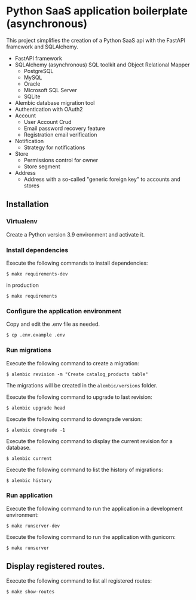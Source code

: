 # Python SaaS application boilerplate (asynchronous)

This project simplifies the creation of a Python SaaS api with the FastAPI framework and SQLAlchemy.

* FastAPI framework
* SQLAlchemy (asynchronous) SQL toolkit and Object Relational Mapper
  * PostgreSQL
  * MySQL
  * Oracle
  * Microsoft SQL Server
  * SQLite
* Alembic database migration tool
* Authentication with OAuth2
* Account
  * User Account Crud
  * Email password recovery feature
  * Registration email verification
* Notification
  * Strategy for notifications
* Store
  * Permissions control for owner
  * Store segment
* Address
  * Address with a so-called "generic foreign key" to accounts and stores
                                                                                                                        
## Installation

### Virtualenv

Create a Python version 3.9 environment and activate it.

### Install dependencies

Execute the following commands to install dependencies:

```terminal
$ make requirements-dev
```

in production

```terminal
$ make requirements
```

### Configure the application environment

Copy and edit the .env file as needed.

```terminal
$ cp .env.example .env
```

### Run migrations

Execute the following command to create a migration:

```terminal
$ alembic revision -m "Create catalog_products table"
```

The migrations will be created in the `alembic/versions` folder.

Execute the following command to upgrade to last revision:

```terminal
$ alembic upgrade head
```

Execute the following command to downgrade version:

```terminal
$ alembic downgrade -1
```

Execute the following command to display the current revision for a database.

```terminal
$ alembic current
```

Execute the following command to list the history of migrations:

```terminal
$ alembic history
```

### Run application

Execute the following command to run the application in a development environment:

```terminal
$ make runserver-dev
```

Execute the following command to run the application with gunicorn:

```terminal
$ make runserver
```

## Display registered routes.

Execute the following command to list all registered routes:

```terminal
$ make show-routes
